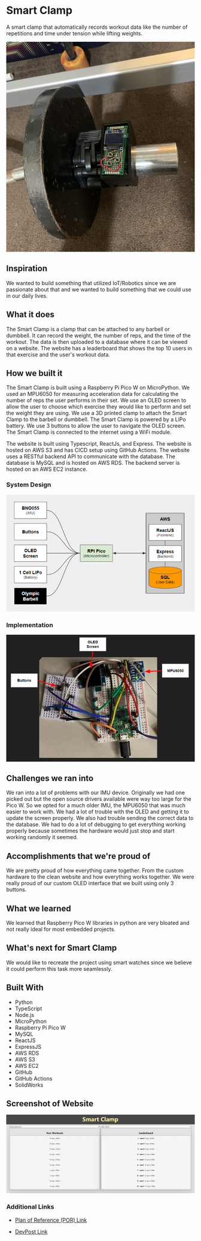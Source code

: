 # Smart Clamp

A smart clamp that automatically records workout data like the number of repetitions and time under tension while lifting weights.

![](web-screenshots/product-1.jpg)

## Inspiration

We wanted to build something that utilized IoT/Robotics since we are passionate about that and we wanted to build something that we could use in our daily lives.

## What it does

The Smart Clamp is a clamp that can be attached to any barbell or dumbbell. It can record the weight, the number of reps, and the time of the workout. The data is then uploaded to a database where it can be viewed on a website. The website has a leaderboard that shows the top 10 users in that exercise and the user's workout data.

## How we built it

The Smart Clamp is built using a Raspberry Pi Pico W on MicroPython. We used an MPU6050 for measuring acceleration data for calculating the number of reps the user performs in their set. We use an OLED screen to allow the user to choose which exercise they would like to perform and set the weight they are using. We use a 3D printed clamp to attach the Smart Clamp to the barbell or dumbbell. The Smart Clamp is powered by a LiPo battery. We use 3 buttons to allow the user to navigate the OLED screen. The Smart Clamp is connected to the internet using a WiFi module.

The website is built using Typescript, ReactJs, and Express. The website is hosted on AWS S3 and has CICD setup using GitHub Actions. The website uses a RESTful backend API to communicate with the database. The database is MySQL and is hosted on AWS RDS. The backend server is hosted on an AWS EC2 instance.

### System Design

![](web-screenshots/documentation-1.png)

### Implementation

![](web-screenshots/documentation-2.png)

## Challenges we ran into

We ran into a lot of problems with our IMU device. Originally we had one picked out but the open source drivers available were way too large for the Pico W. So we opted for a much older IMU, the MPU6050 that was much easier to work with. We had a lot of trouble with the OLED and getting it to update the screen properly. We also had trouble sending the correct data to the database. We had to do a lot of debugging to get everything working properly because sometimes the hardware would just stop and start working randomly it seemed.


## Accomplishments that we're proud of

We are pretty proud of how everything came together. From the custom hardware to the clean website and how everything works together. We were really proud of our custom OLED interface that we built using only 3 buttons.

## What we learned

We learned that Raspberry Pico W libraries in python are very bloated and not really ideal for most embedded projects.

## What's next for Smart Clamp

We would like to recreate the project using smart watches since we believe it could perform this task more seamlessly.

## Built With

- Python
- TypeScript
- Node.js
- MicroPython
- Raspberry Pi Pico W
- MySQL
- ReactJS
- ExpressJS
- AWS RDS
- AWS S3
- AWS EC2
- GitHub
- GitHub Actions
- SolidWorks

## Screenshot of Website

![](web-screenshots/documentation-3.png)

### Additional Links

- [Plan of Reference (POR) Link](https://docs.google.com/presentation/d/1PxHl6Sy7KdKY_HC14jw1VjQoOGeRQi7q73b3B5r9FrE/edit?usp=sharing)

- [DevPost Link](https://devpost.com/software/smart-clamp)
